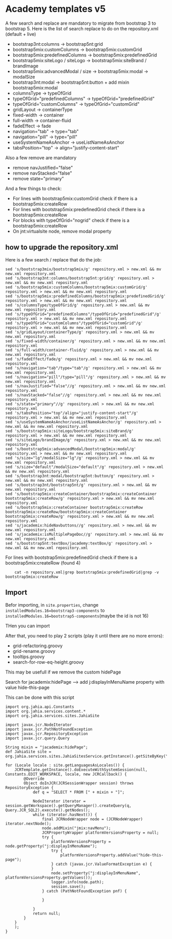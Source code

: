
# Academy templates v5

A few search and replace are mandatory to migrate from bootstrap 3 to bootstrap 5.
Here is the list of search replace to do on the repository.xml (default + live)

- bootstrap3nt:columns -> bootstrap5nt:grid
- bootstrap5mix:customColumns -> bootstrap5mix:customGrid
- bootstrap5mix:predefinedColumns -> bootstrap5mix:predefinedGrid
- bootstrap5mix:siteLogo / siteLogo ->  bootstrap5mix:siteBrand / brandImage
- bootstrap5mix:advancedModal / size -> bootstrap5mix:modal -> modalSize
- bootstrap3nt:modal -> bootstrap5nt:button + add mixin bootstrap5mix:modal
- columnsType -> typeOfGrid
- typeOfGrid="predefinedColumns" -> typeOfGrid="predefinedGrid"
- typeOfGrid="customColumns" -> typeOfGrid="customGrid"
- gridLayout -> containerType
- fixed-width -> container
- full-width -> container-fluid
- fadeEffect -> fade
- navigation="tab" -> type="tab"
- navigation="pill" -> type="pill"
- useSystemNameAsAnchor -> useListNameAsAnchor
- tabsPosition="top" -> align="justify-content-start"

Also a few remove are mandatory

- remove navJustified="false"
- remove navStacked="false"
- remove state="primary"

And a few things to check:

- For lines with bootstrap5mix:customGrid check if there is a bootstrap5mix:createRow
- For lines with bootstrap5mix:predefinedGrid check if there is a bootstrap5mix:createRow
- For blocks with typeOfGrid="nogrid" check if there is a bootstrap5mix:createRow
- On jnt:virtualsite node, remove modal property

## how to upgrade the repository.xml

Here is a few search / replace that do the job:

```
sed 's/bootstrap3mix/bootstrap5mix/g' repository.xml > new.xml && mv new.xml repository.xml
sed 's/bootstrap3nt:columns/bootstrap5nt:grid/g' repository.xml > new.xml && mv new.xml repository.xml
sed 's/bootstrap5mix:customColumns/bootstrap5mix:customGrid/g' repository.xml > new.xml && mv new.xml repository.xml
sed 's/bootstrap5mix:predefinedColumns/bootstrap5mix:predefinedGrid/g' repository.xml > new.xml && mv new.xml repository.xml
sed 's/columnsType/typeOfGrid/g' repository.xml > new.xml && mv new.xml repository.xml
sed 's/typeOfGrid="predefinedColumns"/typeOfGrid="predefinedGrid"/g' repository.xml > new.xml && mv new.xml repository.xml
sed 's/typeOfGrid="customColumns"/typeOfGrid="customGrid"/g' repository.xml > new.xml && mv new.xml repository.xml
sed 's/gridLayout/containerType/g' repository.xml > new.xml && mv new.xml repository.xml
sed 's/fixed-width/container/g' repository.xml > new.xml && mv new.xml repository.xml
sed 's/full-width/container-fluid/g' repository.xml > new.xml && mv new.xml repository.xml
sed 's/fadeEffect/fade/g' repository.xml > new.xml && mv new.xml repository.xml
sed 's/navigation="tab"/type="tab"/g' repository.xml > new.xml && mv new.xml repository.xml
sed 's/navigation="pill"/type="pill"/g' repository.xml > new.xml && mv new.xml repository.xml
sed 's/navJustified="false"//g' repository.xml > new.xml && mv new.xml repository.xml
sed 's/navStacked="false"//g' repository.xml > new.xml && mv new.xml repository.xml
sed 's/state="primary"//g' repository.xml > new.xml && mv new.xml repository.xml
sed 's/tabsPosition="top"/align="justify-content-start"/g' repository.xml > new.xml && mv new.xml repository.xml
sed 's/useSystemNameAsAnchor/useListNameAsAnchor/g' repository.xml > new.xml && mv new.xml repository.xml
sed 's/bootstrap5mix:siteLogo/bootstrap5mix:siteBrand/g' repository.xml > new.xml && mv new.xml repository.xml
sed 's/siteLogo/brandImage/g' repository.xml > new.xml && mv new.xml repository.xml
sed 's/bootstrap5mix:advancedModal/bootstrap5mix:modal/g' repository.xml > new.xml && mv new.xml repository.xml
sed 's/size="lg"/modalSize="lg"/g' repository.xml > new.xml && mv new.xml repository.xml
sed 's/size="default"/modalSize="default"/g' repository.xml > new.xml && mv new.xml repository.xml
sed 's/bootstrap3nt:modal/bootstrap5nt:button/g' repository.xml > new.xml && mv new.xml repository.xml
sed 's/bootstrap3nt/bootstrap5nt/g' repository.xml > new.xml && mv new.xml repository.xml
sed 's/bootstrap5mix:createContainer/bootstrap5mix:createContainer bootstrap5mix:createRow/g' repository.xml > new.xml && mv new.xml repository.xml
sed 's/bootstrap5mix:createContainer bootstrap5mix:createRow bootstrap5mix:createRow/bootstrap5mix:createContainer bootstrap5mix:createRow/g' repository.xml > new.xml && mv new.xml repository.xml
sed 's/jacademix:hideNavbuttons//g' repository.xml > new.xml && mv new.xml repository.xml
sed 's/jacademix:isMultiplePageDoc//g' repository.xml > new.xml && mv new.xml repository.xml
sed 's/bootstrap5nt:textBox/jacademy:textBox/g' repository.xml > new.xml && mv new.xml repository.xml
```

For lines with bootstrap5mix:predefinedGrid check if there is a bootstrap5mix:createRow (found 4)

```    cat -n repository.xml|grep bootstrap5mix:predefinedGrid|grep -v bootstrap5mix:createRow```


## Import
Befor importing, in `site.properties`, change `installedModules.16=bootstrap3-components` to `installedModules.16=bootstrap5-components`(maybe the id is not 16)

THen you can import

After that, you need to play 2 scripts (play it until there are no more errors):

- grid-refactoring.groovy
- grid-rename.groovy
- tooltips.groovy
- search-for-row-eq-height.groovy

This may be usefull if we remove the custom hidePage

Search for jacademix:hidePage
--> add j:displayInMenuName property with value hide-this-page

This can be done with this script

```
import org.jahia.api.Constants
import org.jahia.services.content.*
import org.jahia.services.sites.JahiaSite

import javax.jcr.NodeIterator
import javax.jcr.PathNotFoundException
import javax.jcr.RepositoryException
import javax.jcr.query.Query

String mixin = "jacademix:hidePage";
def JahiaSite site = org.jahia.services.sites.JahiaSitesService.getInstance().getSiteByKey("academy");

for (Locale locale : site.getLanguagesAsLocales()) {
    JCRTemplate.getInstance().doExecuteWithSystemSession(null, Constants.EDIT_WORKSPACE, locale, new JCRCallback() {
        @Override
        Object doInJCR(JCRSessionWrapper session) throws RepositoryException {
            def q = "SELECT * FROM [" + mixin + "]";

            NodeIterator iterator = session.getWorkspace().getQueryManager().createQuery(q, Query.JCR_SQL2).execute().getNodes();
            while (iterator.hasNext()) {
                final JCRNodeWrapper node = (JCRNodeWrapper) iterator.nextNode();
                node.addMixin("jmix:navMenu");
                JCRPropertyWrapper platformVersionsProperty = null;
                try {
                    platformVersionsProperty = node.getProperty("j:displayInMenuName");
                    try {
                        platformVersionsProperty.addValue("hide-this-page");
                    } catch (javax.jcr.ValueFormatException e) {
                    }
                    node.setProperty("j:displayInMenuName", platformVersionsProperty.getValues());
                    logger.info(node.path);
                    session.save();
                } catch (PathNotFoundException pnf) {

                }

            }
            return null;
        }
    }
    );
}

```










